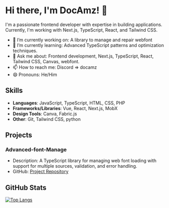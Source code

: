 # Hi there, I'm DocAmz! 👋

I'm a passionate frontend developer with expertise in building applications. Currently, I'm working with Next.js, TypeScript, React, and Tailwind CSS.

- 🔭 I’m currently working on: A library to manage and repair webfont
- 🌱 I’m currently learning: Advanced TypeScript patterns and optimization techniques.
- 💬 Ask me about: Frontend development, Next.js, TypeScript, React, Tailwind CSS, Canvas, webfont.
- 📫 How to reach me: Discord => docamz
- 😄 Pronouns: He/Him

## Skills

- **Languages**: JavaScript, TypeScript, HTML, CSS, PHP
- **Frameworks/Libraries**: Vue, React, Next.js, MobX
- **Design Tools**: Canva, Fabric.js
- **Other**: Git, Tailwind CSS, python

## Projects

### Advanced-font-Manage

- Description: A TypeScript library for managing web font loading with support for multiple sources, validation, and error handling.
- GitHub: [Project Repository](https://github.com/DocAmz/advanced-font-manager)

## GitHub Stats

<!-- ![DocAmz's GitHub stats](https://github-readme-stats.vercel.app/api?username=DocAmz&show_icons=true&theme=dark) -->

[![Top Langs](https://github-readme-stats.vercel.app/api/top-langs/?username=DocAmz&layout=compact&theme=dark)](https://github.com/DocAmz)

